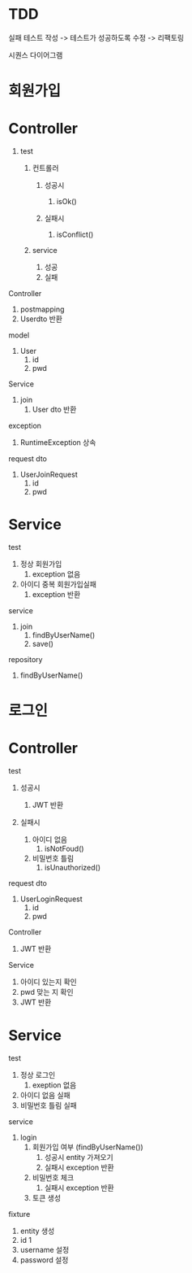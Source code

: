 # TDD

실패 테스트 작성 -> 테스트가 성공하도록 수정 -> 리팩토링



시퀀스 다이어그램



# 회원가입

# Controller

1. test

   1. 컨트롤러

      1. 성공시
         1. isOk()

      2. 실패시
         1. isConflict()

   2. service
      1. 성공
      2. 실패



Controller

1. postmapping
2. Userdto 반환

model

1. User
   1. id
   2. pwd

Service

1. join
   1. User dto 반환

exception 

1. RuntimeException 상속

request dto

1. UserJoinRequest
   1. id
   2. pwd



# Service

test

1. 정상 회원가입
   1. exception 없음
2. 아이디 중복 회원가입실패
   1. exception 반환





service

1. join
   1. findByUserName()
   2. save()

repository

1. findByUserName()

# 로그인

# Controller



test

1. 성공시
   1. JWT 반환

2. 실패시
   1. 아이디 없음
      1. isNotFoud()
   2. 비밀번호 틀림
      1. isUnauthorized()



request dto

1. UserLoginRequest
   1. id
   2. pwd

Controller

1. JWT 반환

Service

1. 아이디 있는지 확인
2. pwd 맞는 지 확인
3. JWT 반환



# Service

test

1. 정상 로그인
   1. exeption 없음
2. 아이디 없음 실패
3. 비밀번호 틀림 실패



service

1. login
   1. 회원가입 여부 (findByUserName())
      1. 성공시 entity 가져오기
      2. 실패시 exception 반환
   2. 비밀번호 체크
      1. 실패시 exception 반환
   3. 토큰 생성



fixture

1. entity 생성
2. id 1
3. username 설정
4. password 설정

